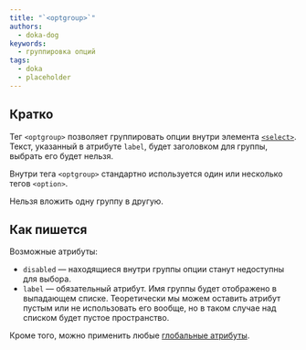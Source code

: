 ```yaml
---
title: "`<optgroup>`"
authors:
  - doka-dog
keywords:
  - группировка опций
tags:
  - doka
  - placeholder
---
```


## Кратко

Тег `<optgroup>` позволяет группировать опции внутри элемента [`<select>`](/html/select/). Текст, указанный в атрибуте `label`, будет заголовком для группы, выбрать его будет нельзя.

Внутри тега `<optgroup>` стандартно используется один или несколько тегов `<option>`.

Нельзя вложить одну группу в другую.

## Как пишется

Возможные атрибуты:

- `disabled` — находящиеся внутри группы опции станут недоступны для выбора.
- `label` — обязательный атрибут. Имя группы будет отображено в выпадающем списке. Теоретически мы можем оставить атрибут пустым или не использовать его вообще, но в таком случае над списком будет пустое пространство.

Кроме того, можно применить любые [глобальные атрибуты](/html/global-attrs/).
